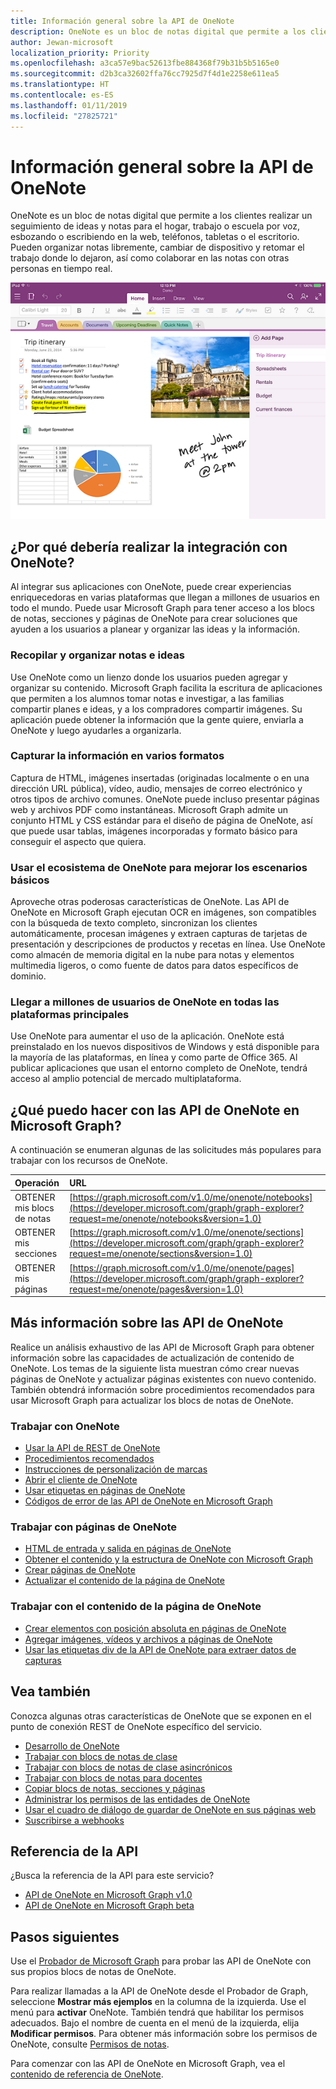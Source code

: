 ```yaml
---
title: Información general sobre la API de OneNote
description: OneNote es un bloc de notas digital que permite a los clientes realizar un seguimiento de ideas y notas para el hogar, trabajo o escuela por voz, esbozando o escribiendo en la web, teléfonos, tabletas o el escritorio. Pueden organizar notas libremente, cambiar de dispositivo y retomar el trabajo donde lo dejaron, así como colaborar en las notas con otras personas en tiempo real.
author: Jewan-microsoft
localization_priority: Priority
ms.openlocfilehash: a3ca57e9bac52613fbe884368f79b31b5b5165e0
ms.sourcegitcommit: d2b3ca32602ffa76cc7925d7f4d1e2258e611ea5
ms.translationtype: HT
ms.contentlocale: es-ES
ms.lasthandoff: 01/11/2019
ms.locfileid: "27825721"
---
```

# <a name="onenote-api-overview"></a>Información general sobre la API de OneNote

OneNote es un bloc de notas digital que permite a los clientes realizar un seguimiento de ideas y notas para el hogar, trabajo o escuela por voz, esbozando o escribiendo en la web, teléfonos, tabletas o el escritorio. Pueden organizar notas libremente, cambiar de dispositivo y retomar el trabajo donde lo dejaron, así como colaborar en las notas con otras personas en tiempo real.

![Un bloc de notas de OneNote con sus secciones y páginas](images/onenote-page.png)

## <a name="why-integrate-with-onenote"></a>¿Por qué debería realizar la integración con OneNote?

Al integrar sus aplicaciones con OneNote, puede crear experiencias enriquecedoras en varias plataformas que llegan a millones de usuarios en todo el mundo. Puede usar Microsoft Graph para tener acceso a los blocs de notas, secciones y páginas de OneNote para crear soluciones que ayuden a los usuarios a planear y organizar las ideas y la información.


### <a name="collect-and-organize-notes-and-ideas"></a>Recopilar y organizar notas e ideas  

Use OneNote como un lienzo donde los usuarios pueden agregar y organizar su contenido. Microsoft Graph facilita la escritura de aplicaciones que permiten a los alumnos tomar notas e investigar, a las familias compartir planes e ideas, y a los compradores compartir imágenes.
 Su aplicación puede obtener la información que la gente quiere, enviarla a OneNote y luego ayudarles a organizarla.

### <a name="capture-information-in-many-formats"></a>Capturar la información en varios formatos

Captura de HTML, imágenes insertadas (originadas localmente o en una dirección URL pública), vídeo, audio, mensajes de correo electrónico y otros tipos de archivo comunes. OneNote puede incluso presentar páginas web y archivos PDF como instantáneas. Microsoft Graph admite un conjunto HTML y CSS estándar para el diseño de página de OneNote, así que puede usar tablas, imágenes incorporadas y formato básico para conseguir el aspecto que quiera. 

### <a name="use-the-onenote-ecosystem-to-enhance-your-core-scenarios"></a>Usar el ecosistema de OneNote para mejorar los escenarios básicos

Aproveche otras poderosas características de OneNote.
 Las API de OneNote en Microsoft Graph ejecutan OCR en imágenes, son compatibles con la búsqueda de texto completo, sincronizan los clientes automáticamente, procesan imágenes y extraen capturas de tarjetas de presentación y descripciones de productos y recetas en línea. Use OneNote como almacén de memoria digital en la nube para notas y elementos multimedia ligeros, o como fuente de datos para datos específicos de dominio. 

### <a name="reach-millions-of-onenote-users-on-all-major-platforms"></a>Llegar a millones de usuarios de OneNote en todas las plataformas principales

Use OneNote para aumentar el uso de la aplicación. OneNote está preinstalado en los nuevos dispositivos de Windows y está disponible para la mayoría de las plataformas, en línea y como parte de Office 365. Al publicar aplicaciones que usan el entorno completo de OneNote, tendrá acceso al amplio potencial de mercado multiplataforma.

<!-- Might be good to show a few examples of Microsoft Graph API calls here, similar to what we have in the featured scenarios topic: featured_scenarios..md You could have an H2 section called "What can I do with OneNote APIs in Microsoft Graph?"-->

## <a name="what-can-i-do-with-onenote-apis-in-microsoft-graph"></a>¿Qué puedo hacer con las API de OneNote en Microsoft Graph?

A continuación se enumeran algunas de las solicitudes más populares para trabajar con los recursos de OneNote.

|Operación|URL|
|:--------|:--|
|OBTENER mis blocs de notas|[https://graph.microsoft.com/v1.0/me/onenote/notebooks](https://developer.microsoft.com/graph/graph-explorer?request=me/onenote/notebooks&version=1.0)|
|OBTENER mis secciones|[https://graph.microsoft.com/v1.0/me/onenote/sections](https://developer.microsoft.com/graph/graph-explorer?request=me/onenote/sections&version=1.0)|
|OBTENER mis páginas|[https://graph.microsoft.com/v1.0/me/onenote/pages](https://developer.microsoft.com/graph/graph-explorer?request=me/onenote/pages&version=1.0)|

## <a name="learn-more-about-onenote-apis"></a>Más información sobre las API de OneNote

Realice un análisis exhaustivo de las API de Microsoft Graph para obtener información sobre las capacidades de actualización de contenido de OneNote. Los temas de la siguiente lista muestran cómo crear nuevas páginas de OneNote y actualizar páginas existentes con nuevo contenido. También obtendrá información sobre procedimientos recomendados para usar Microsoft Graph para actualizar los blocs de notas de OneNote. 


### <a name="work-with-onenote"></a>Trabajar con OneNote

* [Usar la API de REST de OneNote](/graph/api/resources/onenote-api-overview?view=graph-rest-1.0)
* [Procedimientos recomendados](onenote-best-practices.md)
* [Instrucciones de personalización de marcas](onenote-branding.md)
* [Abrir el cliente de OneNote](open-onenote-client.md)
* [Usar etiquetas en páginas de OneNote](onenote-note-tags.md)
* [Códigos de error de las API de OneNote en Microsoft Graph](onenote-error-codes.md)

### <a name="work-with-onenote-pages"></a>Trabajar con páginas de OneNote

* [HTML de entrada y salida en páginas de OneNote](onenote-input-output-html.md)
* [Obtener el contenido y la estructura de OneNote con Microsoft Graph](onenote-get-content.md)
* [Crear páginas de OneNote](onenote-create-page.md)
* [Actualizar el contenido de la página de OneNote](onenote-update-page.md)

### <a name="work-with-onenote-page-content"></a>Trabajar con el contenido de la página de OneNote

* [Crear elementos con posición absoluta en páginas de OneNote](onenote-abs-pos.md)
* [Agregar imágenes, vídeos y archivos a páginas de OneNote](onenote-images-files.md)
* [Usar las etiquetas div de la API de OneNote para extraer datos de capturas](onenote-extract-data.md)

## <a name="see-also"></a>Vea también
Conozca algunas otras características de OneNote que se exponen en el punto de conexión REST de OneNote específico del servicio.

- [Desarrollo de OneNote](https://docs.microsoft.com/es-ES/previous-versions/office/office-365-api/how-to/onenote-landing)
- [Trabajar con blocs de notas de clase](https://docs.microsoft.com/es-ES/previous-versions/office/office-365-api/how-to/onenote-classnotebook)
- [Trabajar con blocs de notas de clase asincrónicos](https://docs.microsoft.com/es-ES/previous-versions/office/office-365-api/how-to/onenote-classnotebook-asynchronous)
- [Trabajar con blocs de notas para docentes](https://docs.microsoft.com/es-ES/previous-versions/office/office-365-api/how-to/onenote-staffnotebook)
- [Copiar blocs de notas, secciones y páginas](https://docs.microsoft.com/es-ES/previous-versions/office/office-365-api/how-to/onenote-copy)
- [Administrar los permisos de las entidades de OneNote](https://docs.microsoft.com/es-ES/previous-versions/office/office-365-api/how-to/onenote-manage-perms)
- [Usar el cuadro de diálogo de guardar de OneNote en sus páginas web](https://docs.microsoft.com/es-ES/previous-versions/office/office-365-api/how-to/onenote-save-dialog)
- [Suscribirse a webhooks](https://docs.microsoft.com/es-ES/previous-versions/office/office-365-api/how-to/onenote-sync)

## <a name="api-reference"></a>Referencia de la API
¿Busca la referencia de la API para este servicio?

- [API de OneNote en Microsoft Graph v1.0](/graph/api/resources/onenote-api-overview?view=graph-rest-1.0)
- [API de OneNote en Microsoft Graph beta](/graph/api/resources/onenote-api-overview?view=graph-rest-beta)

## <a name="next-steps"></a>Pasos siguientes

Use el [Probador de Microsoft Graph](https://developer.microsoft.com/graph/graph-explorer) para probar las API de OneNote con sus propios blocs de notas de OneNote.

Para realizar llamadas a la API de OneNote desde el Probador de Graph, seleccione **Mostrar más ejemplos** en la columna de la izquierda. Use el menú para **activar** OneNote. También tendrá que habilitar los permisos adecuados. Bajo el nombre de cuenta en el menú de la izquierda, elija **Modificar permisos**. Para obtener más información sobre los permisos de OneNote, consulte [Permisos de notas](permissions-reference.md#notes-permissions).

Para comenzar con las API de OneNote en Microsoft Graph, vea el [contenido de referencia de OneNote](/graph/api/resources/onenote-api-overview?view=graph-rest-1.0).

